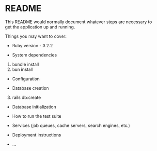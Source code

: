 # README

This README would normally document whatever steps are necessary to get the
application up and running.

Things you may want to cover:

* Ruby version - 3.2.2



* System dependencies
1. bundle install
2. bun install
* Configuration

* Database creation
3. rails db:create

* Database initialization

* How to run the test suite

* Services (job queues, cache servers, search engines, etc.)

* Deployment instructions

* ...
